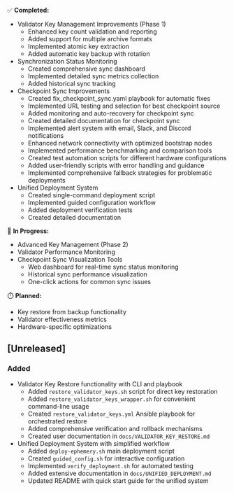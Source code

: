 ✅ **Completed:**

- Validator Key Management Improvements (Phase 1)
  - Enhanced key count validation and reporting
  - Added support for multiple archive formats
  - Implemented atomic key extraction
  - Added automatic key backup with rotation
- Synchronization Status Monitoring
  - Created comprehensive sync dashboard
  - Implemented detailed sync metrics collection
  - Added historical sync tracking
- Checkpoint Sync Improvements
  - Created fix_checkpoint_sync.yaml playbook for automatic fixes
  - Implemented URL testing and selection for best checkpoint source
  - Added monitoring and auto-recovery for checkpoint sync
  - Created detailed documentation for checkpoint sync
  - Implemented alert system with email, Slack, and Discord notifications
  - Enhanced network connectivity with optimized bootstrap nodes
  - Implemented performance benchmarking and comparison tools
  - Created test automation scripts for different hardware configurations
  - Added user-friendly scripts with error handling and guidance
  - Implemented comprehensive fallback strategies for problematic deployments
- Unified Deployment System
  - Created single-command deployment script
  - Implemented guided configuration workflow
  - Added deployment verification tests
  - Created detailed documentation

🔄 **In Progress:**

- Advanced Key Management (Phase 2)
- Validator Performance Monitoring
- Checkpoint Sync Visualization Tools
  - Web dashboard for real-time sync status monitoring
  - Historical sync performance visualization
  - One-click actions for common sync issues

⏱️ **Planned:**

- Key restore from backup functionality
- Validator effectiveness metrics
- Hardware-specific optimizations

## [Unreleased]

### Added
- Validator Key Restore functionality with CLI and playbook
  - Added `restore_validator_keys.sh` script for direct key restoration
  - Added `restore_validator_keys_wrapper.sh` for convenient command-line usage
  - Created `restore_validator_keys.yml` Ansible playbook for orchestrated restore
  - Added comprehensive verification and rollback mechanisms
  - Created user documentation in `docs/VALIDATOR_KEY_RESTORE.md`
- Unified Deployment System with simplified workflow
  - Added `deploy-ephemery.sh` main deployment script
  - Created `guided_config.sh` for interactive configuration
  - Implemented `verify_deployment.sh` for automated testing
  - Added extensive documentation in `docs/UNIFIED_DEPLOYMENT.md`
  - Updated README with quick start guide for the unified system
